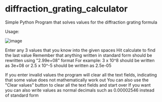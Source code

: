 # diffraction_grating_calculator
Simple Python Program that solves values for the diffraction grating formula


Usage:

![image](https://user-images.githubusercontent.com/81257780/121316206-21e63600-c91a-11eb-8447-6259e829a307.png)

Enter any 3 values that you know into the given spaces
Hit calculate to find the last value
Remember that anything written in standard form should be rewritten using "2.99e+08" format
For example: 3 x 10^8 should be written as 3e+08
or 2.5 x 10^-5 should be written as 2.5e-05

If you enter invalid values the program will clear all the text fields, indicating that some value does not mathematically work out
You can also use the "Clear values" button to clear all the text fields and start over
If you want you can also write values as normal decimals such as 0.00002546 instead of standard form
